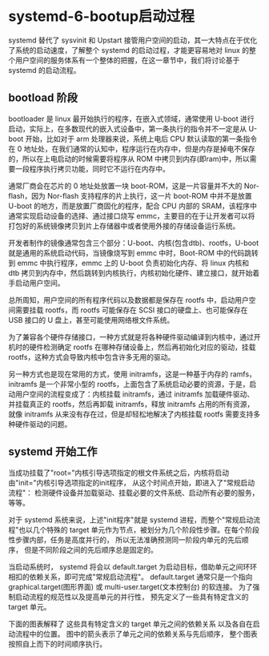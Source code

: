 # systemd-6-bootup启动过程
systemd 替代了 sysvinit 和 Upstart 接管用户空间的启动，其一大特点在于优化了系统的启动速度，了解整个 systemd 的启动过程，才能更容易地对 linux 的整个用户空间的服务体系有一个整体的把握，在这一章节中，我们将讨论基于 systemd 的启动流程。  

## bootload 阶段
bootloader 是 linux 最开始执行的程序，在嵌入式领域，通常使用 U-boot 进行启动，实际上，在多数现代的嵌入式设备中，第一条执行的指令并不一定是从 U-boot 开始，比如对于 arm 处理器来说，系统上电后 CPU 默认读取的第一条指令在 0 地址处，在我们通常的认知中，程序运行在内存中，但是内存是掉电不保存的，所以在上电启动的时候需要将程序从 ROM 中拷贝到内存(即ram)中，所以需要一段程序执行拷贝功能，同时它不运行在内存中。  

通常厂商会在芯片的 0 地址处放置一块 boot-ROM，这是一片容量并不大的 Nor-flash，因为 Nor-flash 支持程序的片上执行，这一片 boot-ROM 中并不是放置 U-boot 的地方，而是放置厂商固化的程序，配合 CPU 内部的 SRAM，该程序中通常实现启动设备的选择、通过接口烧写 emmc，主要目的在于让开发者可以将打包好的系统镜像拷贝到片上存储器中或者使用外接的存储设备运行系统。  

开发者制作的镜像通常包含三个部分：U-boot、内核(包含dtb)、rootfs，U-boot 就是通用的系统启动代码，当镜像烧写到 emmc 中时，Boot-ROM 中的代码跳转到 emmc 中执行程序，emmc 上的 U-boot 负责初始化内存、将 linux 内核和 dtb 拷贝到内存中，然后跳转到内核执行，内核初始化硬件、建立接口，就开始着手启动用户空间。  

总所周知，用户空间的所有程序代码以及数据都是保存在 rootfs 中，启动用户空间需要挂载 rootfs，而 rootfs 可能保存在 SCSI 接口的硬盘上、也可能保存在 USB 接口的 U 盘上，甚至可能使用网络根文件系统。  

为了兼容各个硬件存储接口，一种方式就是将各种硬件驱动编译到内核中，通过开机时的硬件检测确定 rootfs 在哪种存储设备上，然后再初始化对应的驱动，挂载 rootfs，这种方式会导致内核中包含许多无用的驱动。  

另一种方式也是现在常用的方式，使用 initramfs，这是一种基于内存的 ramfs，initramfs 是一个非常小型的 rootfs，上面包含了系统启动必要的资源，于是，启动用户空间的流程变成了：内核挂载 initramfs，通过 initramfs 加载硬件驱动、并挂载真正的 rootfs，然后再卸载 initramfs，释放 initramfs 占用的所有资源，就像 initramfs 从来没有存在过，但是却轻松地解决了内核挂载 rootfs 需要支持多种硬件驱动的问题。   



## systemd 开始工作
当成功挂载了"root="内核引导选项指定的根文件系统之后，内核将启动由"init="内核引导选项指定的init程序， 从这个时间点开始，即进入了"常规启动流程"： 检测硬件设备并加载驱动、挂载必要的文件系统、启动所有必要的服务，等等。  

对于 systemd 系统来说，上述"init程序"就是 systemd 进程，而整个"常规启动流程"也以几个特殊的 target 单元作为节点，被划分为几个阶段性步骤。在每个阶段性步骤内部，任务是高度并行的， 所以无法准确预测同一阶段内单元的先后顺序， 但是不同阶段之间的先后顺序总是固定的。  

当启动系统时， systemd 将会以 default.target 为启动目标，借助单元之间环环相扣的依赖关系，即可完成"常规启动流程"。 default.target 通常只是一个指向 graphical.target(图形界面) 或 multi-user.target(文本控制台) 的软连接。 为了强制启动流程的规范性以及提高单元的并行性， 预先定义了一些具有特定含义的 target 单元。 

下面的图表解释了 这些具有特定含义的 target 单元之间的依赖关系 以及各自在启动流程中的位置。 图中的箭头表示了单元之间的依赖关系与先后顺序， 整个图表按照自上而下的时间顺序执行。








